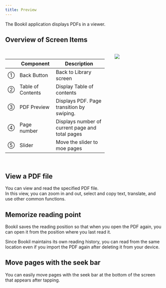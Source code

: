 ```yaml
---
title: Preview
---
```


The Bookil application displays PDFs in a viewer.  

## Overview of Screen Items

<div style="display: flex; align-items: flex-start;">
    <div style="width: 70%; padding: 16px; padding-left: 0;">
        <table>
            <thead>
                <tr>
                    <th></th>
                    <th>Component</th>
                    <th>Description</th>
                </tr>
            </thead>
            <tbody>
                <tr>
                    <td>①</td>
                    <td>Back Button</td>
                    <td>Back to Library screen</td>
                </tr>
                <tr>
                    <td>②</td>
                    <td>Table of Contents</td>
                    <td>Display Table of contents</td>
                </tr>
                <tr>
                    <td>③</td>
                    <td>PDF Preview</td>
                    <td>Displays PDF. Page transition by swiping.</td>
                </tr>
                <tr>
                    <td>④</td>
                    <td>Page number</td>
                    <td>Displays number of current page and total pages</td>
                </tr>
                <tr>
                    <td>⑤</td>
                    <td>Slider</td>
                    <td>Move the slider to moe pages</td>
                </tr>
            </tbody>
        </table>
    </div>
    <div style="width: 30%; padding: 16px;">
        <img src="/images/PreviewControls.png">
    </div>
</div>

## View a PDF file

You can view and read the specified PDF file.  
In this view, you can zoom in and out, select and copy text, translate, and use other common functions.

## Memorize reading point

Bookil saves the reading position so that when you open the PDF again, you can open it from the position where you last read it.  

Since Bookil maintains its own reading history, you can read from the same location even if you import the PDF again after deleting it from your device.

## Move pages with the seek bar

You can easily move pages with the seek bar at the bottom of the screen that appears after tapping.
